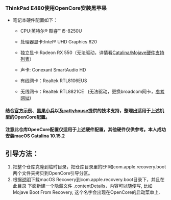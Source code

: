### ThinkPad E480使用OpenCore安装黑苹果
* 笔记本硬件配置如下：
    * CPU:英特尔® 酷睿™ i5-8250U
     
    * 处理器显卡:Intel® UHD Graphics 620
     
    * 独立显卡:Radeon RX 550（无法驱动，详情看[Catalina/Mojave硬件支持列表](https://blog.daliansky.net/Mojave-Hardware-Support-List.html)）
     
    * 声卡: Conexant SmartAudio HD
     
    * 有线网卡：Realtek RTL8106EUS
     
    * 无线网卡：Realtek RTL8821CE   (无法驱动，更换broadcom网卡，[参考网址](https://www.tonymacx86.com/threads/broadcom-wifi-bluetooth-guide.242423/#post-1664577))
     
#### 结合[官方示例](https://github.com/acidanthera/OpenCorePkg/tree/master/Docs)、[黑果小兵](https://blog.daliansky.net/)以及[cattyhouse](https://github.com/cattyhouse/oc-guide)提供的技术支持，整理出适用于上述机型的OpenCore配置。
#### 注意此仓库OpenCore配置仅适用于上述硬件配置，其他硬件仅供参考。本人成功安装macOS Catalina 10.15.2

## 引导方法：
1. 把整个仓库克隆到临时目录，把仓库目录里的EFI和com.apple.recovery.boot两个文件夹拷贝到OpenCore引导分区。
2. 根据[说明](https://github.com/cattyhouse/oc-guide/blob/master/oc-dmg-install.md)下载macOS Recovery到com.apple.recovery.boot目录下，并且在此目录
下面新建一个隐藏文件 .contentDetails，内容可以随便写, 比如 Mojave Boot From Recovery, 这个名字会出现在OpenCore的启动菜单上.
